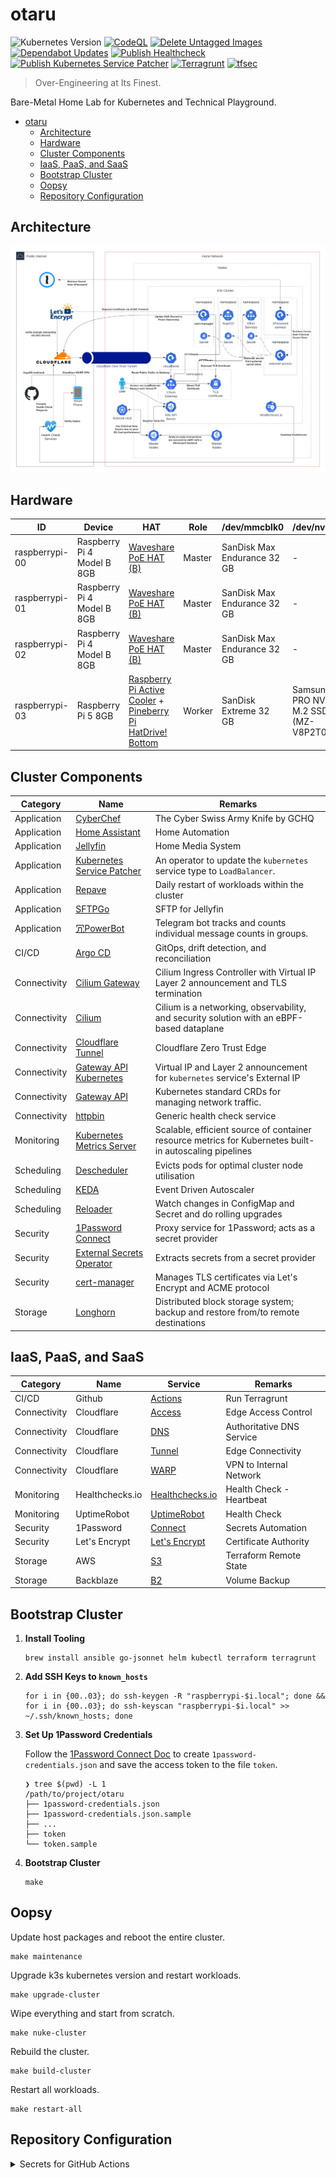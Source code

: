 # otaru

![Kubernetes Version](https://img.shields.io/badge/Kubernetes-v1.30.4+k3s1-blue)
[![CodeQL](https://github.com/siutsin/otaru/actions/workflows/github-code-scanning/codeql/badge.svg)](https://github.com/siutsin/otaru/actions/workflows/github-code-scanning/codeql)
[![Delete Untagged Images](https://github.com/siutsin/otaru/actions/workflows/delete-untagged-images.yaml/badge.svg)](https://github.com/siutsin/otaru/actions/workflows/delete-untagged-images.yaml)
[![Dependabot Updates](https://github.com/siutsin/otaru/actions/workflows/dependabot/dependabot-updates/badge.svg)](https://github.com/siutsin/otaru/actions/workflows/dependabot/dependabot-updates)
[![Publish Healthcheck](https://github.com/siutsin/otaru/actions/workflows/publish-healthcheck.yaml/badge.svg)](https://github.com/siutsin/otaru/actions/workflows/publish-healthcheck.yaml)
[![Publish Kubernetes Service Patcher](https://github.com/siutsin/otaru/actions/workflows/publish-kubernetes-service-patcher.yaml/badge.svg)](https://github.com/siutsin/otaru/actions/workflows/publish-kubernetes-service-patcher.yaml)
[![Terragrunt](https://github.com/siutsin/otaru/actions/workflows/terragrunt.yaml/badge.svg)](https://github.com/siutsin/otaru/actions/workflows/terragrunt.yaml)
[![tfsec](https://github.com/siutsin/otaru/actions/workflows/tfsec.yml/badge.svg)](https://github.com/siutsin/otaru/actions/workflows/tfsec.yml)

> Over-Engineering at Its Finest.

Bare-Metal Home Lab for Kubernetes and Technical Playground.

<!-- TOC -->
* [otaru](#otaru)
  * [Architecture](#architecture)
  * [Hardware](#hardware)
  * [Cluster Components](#cluster-components)
  * [IaaS, PaaS, and SaaS](#iaas-paas-and-saas)
  * [Bootstrap Cluster](#bootstrap-cluster)
  * [Oopsy](#oopsy)
  * [Repository Configuration](#repository-configuration)
<!-- TOC -->

## Architecture

![Architecture](assets/otaru-architecture.png)

## Hardware

| ID             | Device                     | HAT                                                                                                                                                                                           | Role   | /dev/mmcblk0                | /dev/nvme0n1                                    |
|----------------|----------------------------|-----------------------------------------------------------------------------------------------------------------------------------------------------------------------------------------------|--------|-----------------------------|-------------------------------------------------|
| raspberrypi-00 | Raspberry Pi 4 Model B 8GB | [Waveshare PoE HAT (B)](https://thepihut.com/products/power-over-ethernet-hat-for-raspberry-pi-4-3b)                                                                                          | Master | SanDisk Max Endurance 32 GB | -                                               |
| raspberrypi-01 | Raspberry Pi 4 Model B 8GB | [Waveshare PoE HAT (B)](https://thepihut.com/products/power-over-ethernet-hat-for-raspberry-pi-4-3b)                                                                                          | Master | SanDisk Max Endurance 32 GB | -                                               |
| raspberrypi-02 | Raspberry Pi 4 Model B 8GB | [Waveshare PoE HAT (B)](https://thepihut.com/products/power-over-ethernet-hat-for-raspberry-pi-4-3b)                                                                                          | Master | SanDisk Max Endurance 32 GB | -                                               |
| raspberrypi-03 | Raspberry Pi 5 8GB         | [Raspberry Pi Active Cooler](https://www.raspberrypi.com/products/active-cooler/) + [Pineberry Pi HatDrive! Bottom](https://pineberrypi.com/products/hatdrive-bottom-2230-2242-2280-for-rpi5) | Worker | SanDisk Extreme 32 GB       | Samsung 980 PRO NVMe™ M.2 SSD 2TB (MZ-V8P2T0BW) |

## Cluster Components

| Category     | Name                                                                                                | Remarks                                                                                                |
|--------------|-----------------------------------------------------------------------------------------------------|--------------------------------------------------------------------------------------------------------|
| Application  | [CyberChef](https://github.com/gchq/CyberChef)                                                      | The Cyber Swiss Army Knife by GCHQ                                                                     |
| Application  | [Home Assistant](https://www.home-assistant.io/)                                                    | Home Automation                                                                                        |
| Application  | [Jellyfin](https://jellyfin.org/)                                                                   | Home Media System                                                                                      |
| Application  | [Kubernetes Service Patcher](helm-charts/kubernetes-service-patcher)                                | An operator to update the `kubernetes` service type to `LoadBalancer`.                                 |
| Application  | [Repave](helm-charts/repave)                                                                        | Daily restart of workloads within the cluster                                                          |
| Application  | [SFTPGo](https://github.com/drakkan/sftpgo)                                                         | SFTP for Jellyfin                                                                                      |
| Application  | [冗PowerBot](https://github.com/siutsin/telegram-jung2-bot)                                          | Telegram bot tracks and counts individual message counts in groups.                                    |
| CI/CD        | [Argo CD](https://github.com/argoproj/argo-cd)                                                      | GitOps, drift detection, and reconciliation                                                            |
| Connectivity | [Cilium Gateway](helm-charts/cilium-gateway)                                                        | Cilium Ingress Controller with Virtual IP Layer 2 announcement and TLS termination                     |
| Connectivity | [Cilium](https://cilium.io/)                                                                        | Cilium is a networking, observability, and security solution with an eBPF-based dataplane              |
| Connectivity | [Cloudflare Tunnel](https://developers.cloudflare.com/cloudflare-one/connections/connect-networks/) | Cloudflare Zero Trust Edge                                                                             |
| Connectivity | [Gateway API Kubernetes](helm-charts/gateway-api-kubernetes)                                        | Virtual IP and Layer 2 announcement for `kubernetes` service's External IP                             |
| Connectivity | [Gateway API](https://gateway-api.sigs.k8s.io/)                                                     | Kubernetes standard CRDs for managing network traffic.                                                 |
| Connectivity | [httpbin](https://github.com/Kong/httpbin)                                                          | Generic health check service                                                                           |
| Monitoring   | [Kubernetes Metrics Server](https://github.com/kubernetes-sigs/metrics-server)                      | Scalable, efficient source of container resource metrics for Kubernetes built-in autoscaling pipelines |
| Scheduling   | [Descheduler](https://github.com/kubernetes-sigs/descheduler)                                       | Evicts pods for optimal cluster node utilisation                                                       |
| Scheduling   | [KEDA](https://keda.sh/)                                                                            | Event Driven Autoscaler                                                                                |
| Scheduling   | [Reloader](https://github.com/stakater/Reloader)                                                    | Watch changes in ConfigMap and Secret and do rolling upgrades                                          |
| Security     | [1Password Connect](https://github.com/1Password/connect)                                           | Proxy service for 1Password; acts as a secret provider                                                 |
| Security     | [External Secrets Operator](https://github.com/external-secrets/external-secrets)                   | Extracts secrets from a secret provider                                                                |
| Security     | [cert-manager](https://github.com/cert-manager/cert-manager)                                        | Manages TLS certificates via Let's Encrypt and ACME protocol                                           |
| Storage      | [Longhorn](https://github.com/longhorn/longhorn)                                                    | Distributed block storage system; backup and restore from/to remote destinations                       |

## IaaS, PaaS, and SaaS

| Category     | Name            | Service                                                                                    | Remarks                   |
|--------------|-----------------|--------------------------------------------------------------------------------------------|---------------------------|
| CI/CD        | Github          | [Actions](https://github.com/features/actions)                                             | Run Terragrunt            |
| Connectivity | Cloudflare      | [Access](https://developers.cloudflare.com/cloudflare-one/policies/access/)                | Edge Access Control       |
| Connectivity | Cloudflare      | [DNS](https://developers.cloudflare.com/dns/)                                              | Authoritative DNS Service |
| Connectivity | Cloudflare      | [Tunnel](https://developers.cloudflare.com/cloudflare-one/connections/connect-networks/)   | Edge Connectivity         |
| Connectivity | Cloudflare      | [WARP](https://developers.cloudflare.com/cloudflare-one/connections/connect-devices/warp/) | VPN to Internal Network   |
| Monitoring   | Healthchecks.io | [Healthchecks.io](https://healthchecks.io/)                                                | Health Check - Heartbeat  |
| Monitoring   | UptimeRobot     | [UptimeRobot](https://uptimerobot.com/)                                                    | Health Check              |
| Security     | 1Password       | [Connect](https://developer.1password.com/docs/connect/)                                   | Secrets Automation        |
| Security     | Let's Encrypt   | [Let's Encrypt](https://letsencrypt.org/)                                                  | Certificate Authority     |
| Storage      | AWS             | [S3](https://aws.amazon.com/s3/)                                                           | Terraform Remote State    |
| Storage      | Backblaze       | [B2](https://www.backblaze.com/cloud-storage)                                              | Volume Backup             |

## Bootstrap Cluster

1. **Install Tooling**
    ```shell
    brew install ansible go-jsonnet helm kubectl terraform terragrunt
    ```
2. **Add SSH Keys to `known_hosts`**
    ```shell
    for i in {00..03}; do ssh-keygen -R "raspberrypi-$i.local"; done && for i in {00..03}; do ssh-keyscan "raspberrypi-$i.local" >> ~/.ssh/known_hosts; done
    ```
3. **Set Up 1Password Credentials**

   Follow the [1Password Connect Doc](https://developer.1password.com/docs/connect/get-started/#step-2-deploy-1password-connect-server) to create `1password-credentials.json` and
   save the access token to the file `token`.

    ```shell
    ❯ tree $(pwd) -L 1
    /path/to/project/otaru
    ├── 1password-credentials.json
    ├── 1password-credentials.json.sample
    ├── ...
    ├── token
    └── token.sample
    ```

4. **Bootstrap Cluster**
    ```shell
    make
    ```

## Oopsy

Update host packages and reboot the entire cluster.

```shell
make maintenance
```

Upgrade k3s kubernetes version and restart workloads.

```shell
make upgrade-cluster
```

Wipe everything and start from scratch.

```shell
make nuke-cluster
```

Rebuild the cluster.

```shell
make build-cluster
```

Restart all workloads.

```shell
make restart-all
```

## Repository Configuration

<details>
<summary>Secrets for GitHub Actions</summary>

| Key                             |
|---------------------------------|
| AWS_ACCESS_KEY_ID               |
| AWS_SECRET_ACCESS_KEY           |
| B2_APPLICATION_KEY              |
| B2_APPLICATION_KEY_ID           |
| CLOUDFLARE_ACCOUNT_ID           |
| CLOUDFLARE_API_TOKEN            |
| CLOUDFLARE_TUNNEL_SECRET        |
| CLOUDFLARE_ZONE                 |
| CLOUDFLARE_ZONE_ID              |
| CLOUDFLARE_ZONE_SUBDOMAIN       |
| CLOUDFLARE_ZONE_TUNNEL_IP_LIST  |
| GH_ADD_COMMENT_TOKEN            |
| GH_DELETE_UNTAGGED_IMAGES_TOKEN |
| UPTIME_ROBOT_API_KEY            |

</details>
